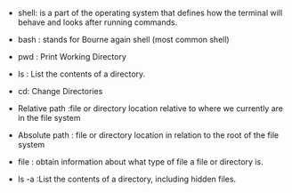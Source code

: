 * shell:  is a part of the operating system that defines how the terminal will behave and looks after running  commands.

* bash : stands for Bourne again shell (most common shell)

* pwd  : Print Working Directory 

* ls : List the contents of a directory.

* cd: Change Directories 

* Relative path :file or directory location relative to where we currently are in the file system

* Absolute path : file or directory location in relation to the root of the file system

* file  : obtain information about what type of file a file or directory is.

* ls -a  :List the contents of a directory, including hidden files.
